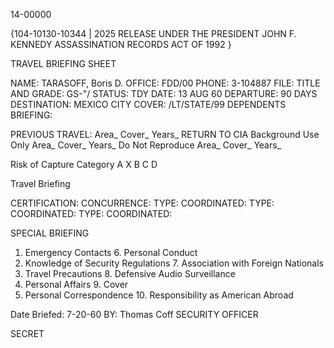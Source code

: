 14-00000

{104-10130-10344 | 2025 RELEASE UNDER THE PRESIDENT JOHN F. KENNEDY ASSASSINATION RECORDS ACT OF 1992 }

TRAVEL BRIEFING SHEET

NAME: TARASOFF, Boris D.
OFFICE: FDD/00
PHONE: 3-104887
FILE:
TITLE AND GRADE: GS-"/
STATUS: TDY
DATE: 13 AUG 60
DEPARTURE: 90 DAYS
DESTINATION: MEXICO CITY
COVER: /LT/STATE/99
DEPENDENTS BRIEFING:

PREVIOUS TRAVEL: Area_ Cover_ Years_
RETURN TO CIA
Background Use Only
Area_ Cover_ Years_
Do Not Reproduce
Area_ Cover_ Years_

Risk of Capture Category A X B C D

Travel Briefing

CERTIFICATION:
CONCURRENCE:
TYPE:
COORDINATED:
TYPE:
COORDINATED:
TYPE:
COORDINATED:

SPECIAL BRIEFING

1. Emergency Contacts 6. Personal Conduct
2. Knowledge of Security Regulations 7. Association with Foreign Nationals
3. Travel Precautions 8. Defensive Audio Surveillance
4. Personal Affairs 9. Cover
5. Personal Correspondence 10. Responsibility as American Abroad

Date Briefed: 7-20-60
BY: Thomas Coff
SECURITY OFFICER

SECRET
